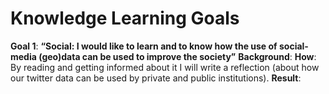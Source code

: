 # Knowledge Learning Goals

**Goal 1**: **“Social: I would like to learn and to know how the use of social-media (geo)data can be used to improve the society”**
  **Background**:
  **How**: By reading and getting informed about it I will write a reflection (about how our twitter data can be used by private and public institutions).
  **Result**:
